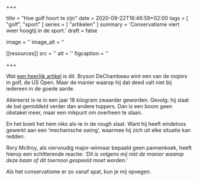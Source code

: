 +++

title = "Hoe golf hoort te zijn"
date = 2020-09-22T16:46:59+02:00 
tags = [ "golf", "sport" ] 
series = [ "artikelen" ] 
summary = 'Conservatisme viert weer hoogtij in de sport.'
draft = false

image = ''
image_alt = ''

[[resources]]
src = ''
alt = ''
figcaption = ''


+++

Wat [een heerlijk artikel](https://www.nrc.nl/nieuws/2020/09/21/kampioen-bryson-dechambeau-spot-met-golfwetten-en-hindernissen-op-de-baan-a4012945) is dit. Bryson DeChambeau wint een van de _majors_ in golf, de US Open. Maar de manier waarop hij dat deed valt niet bij iedereen in de goede aarde. 

Allereerst is-ie in een jaar 18 kilogram zwaarder geworden. Gevolg: hij slaat de bal gemiddeld verder dan andere toppers. Dan is een boom geen obstakel meer, maar een mikpunt om overheen te slaan. 

En het boeit het hem niks als-ie in de _rough_ slaat. Want hij heeft eindeloos gewerkt aan een ‘mechanische swing’, waarmee hij zich uit elke situatie kan redden. 

Rory McIlroy, als viervoudig major-winnaar bepaald geen pannenkoek, heeft hierop een schitterende reactie: ‘_Dit is volgens mij niet de manier waarop deze baan of dit toernooi gespeeld moet worden._’

Als het conservatisme er zo vanaf spat, kun je mij opvegen. 